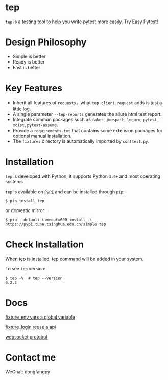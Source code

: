 # tep

`tep` is a testing tool to help you write pytest more easily. Try Easy Pytest!

# Design Philosophy

- Simple is better
- Ready is better
- Fast is better

# Key Features

- Inherit all features of `requests`，what `tep.client.request` adds is just a little log.
- A single parameter `--tep-reports` generates the allure html test report.
- Integrate common packages such as `faker`, `jmespath`, `loguru`, `pytest-xdist`, `pytest-assume`.
- Provide a `requirements.txt` that contains some extension packages for optional manual installation.
- The `fixtures` directory is automatically imported by `conftest.py`.

# Installation

`tep` is developed with Python, it supports Python `3.6+` and most operating systems.

`tep` is available on [`PyPI`](https://pypi.python.org/pypi) and can be installed through `pip`:

```
$ pip install tep
```

or domestic mirror:

```
$ pip --default-timeout=600 install -i https://pypi.tuna.tsinghua.edu.cn/simple tep
```

# Check Installation

When tep is installed, tep command will be added in your system.

To see `tep` version:

```
$ tep -V  # tep --version
0.2.3
```

# Docs

[fixture_env_vars a global variable](https://github.com/dongfanger/tep/blob/master/docs/fixture_env_vars%20a%20global%20variable.md)

[fixture_login reuse a api](https://github.com/dongfanger/tep/blob/master/docs/fixture_login%20reuse%20a%20api.md)

[websocket protobuf](https://github.com/dongfanger/tep/blob/master/docs/websocket%20protobuf.md)

# Contact me

WeChat: dongfangpy
